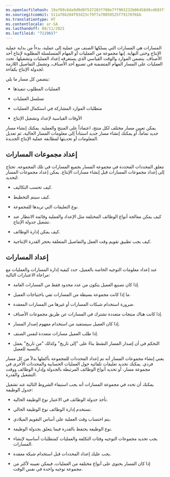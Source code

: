 ```yaml
---
ms.openlocfilehash: 19af89c6da9d9d8f537203f700e7ff903232b06458d9cd603f19bba5e566a536
ms.sourcegitcommit: 511a76b204f93d23cf9f7a70059525f79170f6bb
ms.translationtype: HT
ms.contentlocale: ar-SA
ms.lasthandoff: 08/11/2021
ms.locfileid: "7119657"
---
```

المسارات هي المسارات التي يسلكها الصنف من عملية إلى عملية، بدءاً من بداية عملية الإنتاج وحتى النهاية. إنها مجموعة من العمليات أو المهام المتسلسلة المطلوبة لإنتاج أحد الأصناف. يتضمن الموارد والوقت القياسي الذي يستغرقه إعداد العمليات وتشغيلها. تحدد العمليات على المسار المهام المتضمنة في تصنيع أحد الأصناف، وتشمل التفاصيل اللازمة لجدولة الإنتاج بكفاءة.

يتضمن كل مسار ما يلي:

-   العمليات المطلوب تنفيذها

-   تسلسل العمليات

-   متطلبات الموارد المشاركة في استكمال العمليات

-   الأوقات القياسية لإعداد وتشغيل الإنتاج

يمكن تعيين مسار مختلف لكل منتج، اعتماداً على المنتج والعملية. يمكنك إنشاء مسار جديد تماماً، أو يمكنك إنشاء مسار جديد استناداً إلى معلومات المسار الحالية، ثم تعديل المعلومات أو تحديثها لمطابقة عملية الإنتاج الجديدة.


## <a name="set-up-route-groups"></a>إعداد مجموعات المسارات

تتعلق المحددات المحددة في مجموعة المسار بجميع المسارات في تلك المجموعة. تحتاج إلى إعداد مجموعات المسارات قبل إنشاء مسارات الإنتاج. يمكن إعداد مجموعات المسار لتحديد:

-   كيف تحسب التكاليف.

-   كيف سيتم التخطيط.

-   نوع التعليقات التي تريدها للمجموعة.

-   كيف يمكن معالجة أنواع الوظائف المختلفة مثل الإعداد والعملية وقائمة الانتظار عند تشغيل جدولة الإنتاج.

-   كيف يمكن إدارة الوظائف.

-   كيف يجب تطبيق تقويم وقت العمل والتفاصيل المتعلقة بحجز القدرة الإنتاجية.


## <a name="set-up-routes"></a>إعداد المسارات

عند إعداد معلومات التوجيه الخاصة بالعميل، حدد كيفية إدارة المسارات والعمليات مع مراعاة الاعتبارات التالية:

-   إذا كان تصنيع العميل يتكون من عدد محدود فقط من المسارات العامة.

-   ما إذا كانت مجموعة بسيطة من المسارات تفي باحتياجات العميل.

-   ضرورة استخدام شبكات المسارات أو غيرها من المسارات المعقدة.

-   إذا كانت هناك منتجات متعددة تشترك في المسارات عن طريق مجموعات الأصناف.

-   إذا كان العميل سيستفيد من استخدام مفهوم إصدار المسار.

-   إذا طلب العميل مسارات متعددة لنفس الصنف.

-   التحكم في أن إصدار المسار النشط بناءً على "إلى تاريخ" وكذلك "من تاريخ" يعمل بالنسبة للعميل.


يعني إنشاء مجموعات المسار أنه تم إعداد المحددات للمجموعة بأكملها بدلاً من كل مسار فردي. يمكنك تحديد تعليقات تلقائية حول العمليات الحسابية والمحددات الأخرى في مجموعة مسار، أو تحديد أنواع الوظائف المرتبطة بالجدولة وإدارة الوظائف ووقت التشغيل والقدرة.

يمكنك أن تحدد في مجموعة المسارات أنه يجب استيفاء الشروط التالية عند تشغيل جدول الوظيفة:

-   تأخذ جدولة الوظائف في الاعتبار نوع الوظيفة الحالية.

-   تستخدم إدارة الوظائف نوع الوظيفة الحالي.
-   يتم احتساب وقت العملية على أساس التقويم الميلادي.

-   نوع الوظيفة يحتفظ بالقدرة فيما يتعلق بجدولة الوظيفة.

-   يجب تحديد مجموعات التوجيه وفئات التكلفة والعمليات كمتطلبات أساسية لإنشاء المسارات.

-   يجب عليك إعداد المحددات قبل استخدام شبكة معقدة.

-   إذا كان المسار يحتوي على أنواع مختلفة من العمليات، فيمكن تعيينه لأكثر من مجموعة توجيه واحدة في نفس الوقت.
